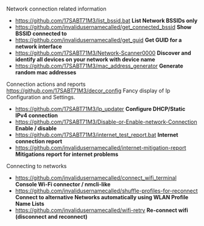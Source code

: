 Network connection related information
+ https://github.com/17SABT71M3/list_bssid.bat <b>List Network BSSIDs only</b>
+ https://github.com/invalidusernamecalled/get_connected_bssid <b>Show BSSID connected to</b>
+ https://github.com/invalidusernamecalled/get_guid <b>Get GUID for a network interface</b>
+ https://github.com/17SABT71M3/Network-Scanner0000 <b>Discover and identify all devices on your network with device name</b>
+ https://github.com/17SABT71M3/mac_address_generator <b>Generate random mac addresses</b>

Connection actions and reports
https://github.com/17SABT71M3/decor_config Fancy display of Ip Configuration and Settings.<br>
+ https://github.com/17SABT71M3/Ip_updater <b>Configure DHCP/Static IPv4 connection</b>
+ https://github.com/17SABT71M3/Disable-or-Enable-network-Connection <b>Enable / disable</b>
+ https://github.com/17SABT71M3/internet_test_report.bat <b>Internet connection report </b>
+ https://github.com/invalidusernamecalled/internet-mitigation-report <b>Mitigations report for internet problems</b>

Connecting to networks
+ https://github.com/invalidusernamecalled/connect_wifi_terminal <b>Console Wi-Fi connector / nmcli-like</b>
+ https://github.com/invalidusernamecalled/shuffle-profiles-for-reconnect <b>Connect to alternative Networks automatically using WLAN Profile Name Lists</b>
+ https://github.com/invalidusernamecalled/wifi-retry <b>Re-connect wifi (disconnect and reconnect)</b>
